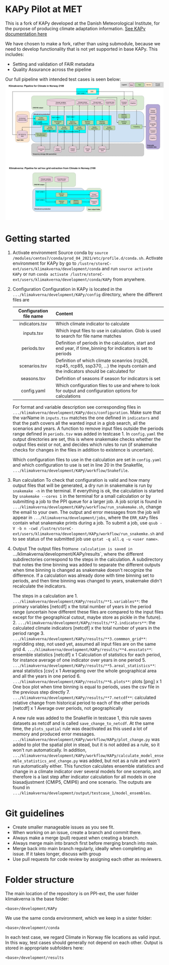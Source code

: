 # KAPy Pilot at MET
This is a fork of KAPy developed at the Danish Meteorological Institute, for the purpose of producing climate adaptation information. [See KAPy documentation here](./docs/README.md)

We have chosen to make a fork, rather than using submodule, because we need to develop functionality that is not yet supported in base KAPy. This includes:
- Setting and validation of FAIR metadata
- Quality Assurance across the pipeline

Our full pipeline with intended test cases is seen below:
![Flow chart with test cases Klimakverna](./flowchart.png)

# Getting started
1. Activate environment
    Source conda by `source /modules/centos7/conda/prod_04_2021/etc/profile.d/conda.sh`. Activate environment for KAPy by go to `/lustre/storeC-ext/users/klimakverna/development/conda` and run `source activate KAPy` or run `conda activate /lustre/storeC-ext/users/klimakverna/development/conda/KAPy` from anywhere.

2. Configuration
    Configuration in KAPy is located in the `.../klimakverna/development/KAPy/config` directory, where the different files are

    | Configuration file name | Content                                                                                                                                 |
    | :---------------------: | --------------------------------------------------------------------------------------------------------------------------------------- |
    | indicators.tsv          | Which climate indicator to calculate                                                                                                    |
    | inputs.tsv              | Which input files to use in calculation. Glob is used to search for file name matches                                                   | 
    | periods.tsv             | Definition of periods in the calculation, start and end year, if time_binning for indicators is set to periods                          |
    | scenarios.tsv           | Definition of which climate sceanrios (rcp26, rcp45, rcp85, ssp370, ...) the inputs contain and the indicators should be calculated for |
    | seasons.tsv             | Definition of seasons if season for indicators is set                                                                                   |
    | config.yaml             | Which configuration files to use and where to look for output and configuration options for calculations                                 |

    For format and variable description see corresponding files in `.../klimakverna/development/KAPy/docs/configuration`. Make sure that the varName in `inputs.tsv` matches the one defined in `indicators` and that the path covers all the wanted input in a glob search, all the scenarios and years. A function to remove input files outside the periods range defined in `periods.tsv` was added in testcase 1. In `config.yaml` the output directories are set, this is where snakemake checks whether the output files exist or not, and decides which rules to run (if snakemake checks for changes in the files in addition to existence is uncertain).

    Which configuration files to use in the calculation are set in `config.yaml` and which configuration to use is set in line 20 in the Snakefile, `.../klimakverna/development/KAPy/workflow/Snakefile`. 

3. Run calculation
    To check that configuration is valid and how many output files that will be generated, a dry run in snakemake is run by `snakemake -n` in the terminal. If everything is ok, the calculation is started by `snakemake --cores 1` in the terminal for a small calculation or by submitting a job to the PPI queue for a larger job. A job script is found in `.../klimakverna/development/KAPy/workflow/run_snakemake.sh`, change the email to your own. The output and error messages from the job will appear in `.../klimakverna/development/jobs`, where the `ERR_KAPy` files contain what snakemake prints during a job. To submit a job, use `qsub -V -b n -cwd /lustre/storeC-ext/users/klimakverna/development/KAPy/workflow/run_snakemke.sh` and to see status of the submitted job use `qstat -q all.q -u <user name>`. 

4. Output
    The output files from`one calculation is saved in `.../klimakverna/development/KAPy/results`, where the different subdirectories correspond to the steps in the calculation. A subdirectory that notes the time binning was added to separate the different outputs when time binning is changed as snakemake doesn't recognize the difference. If a calculation was already done with time binning set to periods, and then time binning was changed to years, snakemake didn't recalculate the indicators. 
    
    The steps in a calculation are
        1. `.../klimakverna/development/KAPy/results/**1.variables**`: the primary variables [netcdf] x the total number of years in the period range
            (uncertain how different these files are compared to the input files except for the geographical cutout, maybe store as pickle in the future).
        2. `.../klimakverna/development/KAPy/results/**2.indicators**`: the calculated climate indicators [netcdf] x the total number of years in the period range
        3. `.../klimakverna/development/KAPy/results/**3.commmon_grid**`: regridding step, not used yet, assumed all input files are on the same grid
        4. `.../klimakverna/development/KAPy/results/**4.ensstats**`: ensemble statistics [netcdf] x 1 
            Calculation of statistics for each period, for instance average of one indicator over years in one period
        5. `.../klimakverna/development/KAPy/results/**5.areal_statistics**`: areal statistics [csv] x 1 
            Averageing over the whole geographical area and all the years in one period
        6. `.../klimakverna/development/KAPy/results/**6.plots**`: plots [png] x 1
            One box plot when time binning is equal to periods, uses the csv file in the previous step directly
        7. `.../klimakverna/development/KAPy/results/**7.netcdf**`: calculated relative change from historical period to each of the other periods [netcdf] x 1
            Average over periods, not geographically

    A new rule was added to the Snakefile in testcase 1, this rule saves datasets as netcdf and is called `save_change_to_netcdf`. At the same time, the `plots_spatial` rule was deactivated as this used a lot of memory and produced error messages. `.../klimakverna/development/KAPy/workflow/KAPy/plot_change.py` was added to plot the spatial plot in stead, but it is not added as a rule, so it won't run automatically. In addition, `.../klimakverna/development/KAPy/workflow/KAPy/calculate_model_ensemble_statistics_and_change.py` was added, but not as a rule and won't run automatically either. This function calculates ensemble statistics and change in a climate indicator over several models for one scenario, and therefore is a last step after indicator calculation for all models in one biasadjustment (CMIP5, CMIP6) and one scenario. The outputs are found in `.../klimakverna/development/output/testcase_1/model_ensembles`. 

# Git guidelines
- Create smaller manageable issues as you see fit.
- When working on an issue, create a branch and commit there.
- Always make a merge (pull) request when creating a branch.
- Always merge main into branch first before merging branch into main.
- Merge back into main branch regularly, ideally when completing an issue. If it takes longer, discuss with group
- Use pull requests for code review by assigning each other as reviewers.

# Folder structure
The main location of the repository is on PPI-ext, the user folder klimakverna is the base folder:
```
<base>/development/KAPy
```
We use the same conda environment, which we keep in a sister folder:
```
<base>/development/conda
```
In each test case, we regard Climate in Norway file locations as valid input. In this way, test cases should generally not depend on each other. Output is stored in appropriate subfolders here:
```
<base>/development/results
```